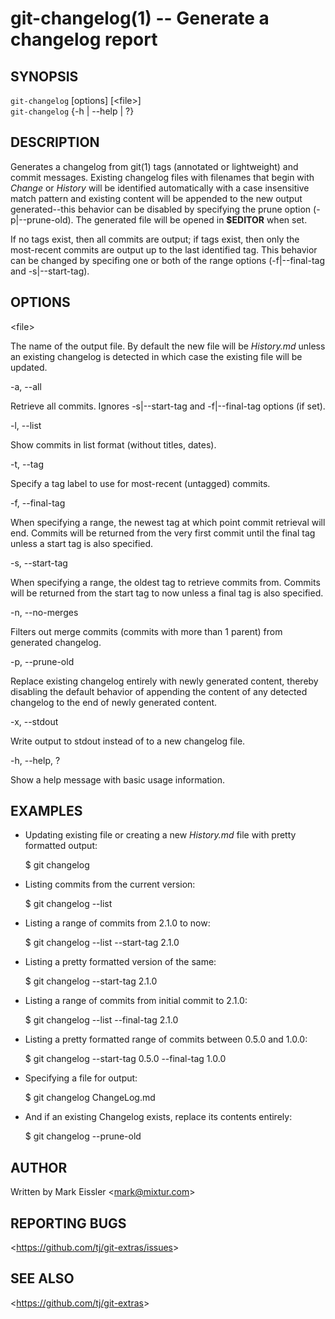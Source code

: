 git-changelog(1) -- Generate a changelog report
===============================================

## SYNOPSIS

`git-changelog` [options] [&lt;file&gt;]<br>
`git-changelog` {-h | --help | ?}

## DESCRIPTION

  Generates a changelog from git(1) tags (annotated or lightweight) and commit messages. Existing changelog files with filenames that begin with _Change_ or _History_ will be identified automatically with a case insensitive match pattern and existing content will be appended to the new output generated--this behavior can be disabled by specifying the prune option (-p|--prune-old). The generated file will be opened in **$EDITOR** when set.

  If no tags exist, then all commits are output; if tags exist, then only the most-recent commits are output up to the last identified tag. This behavior can be changed by specifing one or both of the range options (-f|--final-tag and -s|--start-tag).

## OPTIONS

  &lt;file&gt;

  The name of the output file. By default the new file will be _History.md_ unless an existing changelog is detected in which case the existing file will be updated.

  -a, --all

  Retrieve all commits. Ignores -s|--start-tag and -f|--final-tag options (if set).

  -l, --list

  Show commits in list format (without titles, dates).

  -t, --tag

  Specify a tag label to use for most-recent (untagged) commits.

  -f, --final-tag

  When specifying a range, the newest tag at which point commit retrieval will end. Commits will be returned from the very first commit until the final tag unless a start tag is also specified.

  -s, --start-tag

  When specifying a range, the oldest tag to retrieve commits from. Commits will be returned from the start tag to now unless a final tag is also specified.

  -n, --no-merges

  Filters out merge commits (commits with more than 1 parent) from generated changelog.

  -p, --prune-old

  Replace existing changelog entirely with newly generated content, thereby disabling the default behavior of appending the content of any detected changelog to the end of newly generated content.

  -x, --stdout

  Write output to stdout instead of to a new changelog file.

  -h, --help, ?

  Show a help message with basic usage information.

## EXAMPLES

  * Updating existing file or creating a new _History.md_ file with pretty formatted output:

    $ git changelog

  * Listing commits from the current version:

    $ git changelog --list

  * Listing a range of commits from 2.1.0 to now:

    $ git changelog --list --start-tag 2.1.0

  * Listing a pretty formatted version of the same:

    $ git changelog --start-tag 2.1.0

  * Listing a range of commits from initial commit to 2.1.0:

    $ git changelog --list --final-tag 2.1.0

  * Listing a pretty formatted range of commits between 0.5.0 and 1.0.0:

    $ git changelog --start-tag 0.5.0 --final-tag 1.0.0

  * Specifying a file for output:

    $ git changelog ChangeLog.md

  * And if an existing Changelog exists, replace its contents entirely:

    $ git changelog --prune-old

## AUTHOR

Written by Mark Eissler &lt;<mark@mixtur.com>&gt;

## REPORTING BUGS

&lt;<https://github.com/tj/git-extras/issues>&gt;

## SEE ALSO

&lt;<https://github.com/tj/git-extras>&gt;

